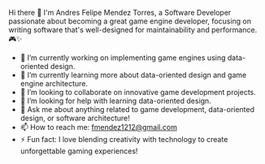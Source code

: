 Hi there 👋
I'm Andres Felipe Mendez Torres, a Software Developer passionate about becoming a great game engine developer, focusing on writing software that's well-designed for maintainability and performance. 🎮✨

- 🔭 I’m currently working on implementing game engines using data-oriented design.
- 🌱 I’m currently learning more about data-oriented design and game engine architecture.
- 👯 I’m looking to collaborate on innovative game development projects.
- 🤔 I’m looking for help with learning data-oriented design.
- 💬 Ask me about anything related to game development, data-oriented design, or software architecture!
- 📫 How to reach me: fmendez1212@gmail.com
- ⚡ Fun fact: I love blending creativity with technology to create unforgettable gaming experiences!
